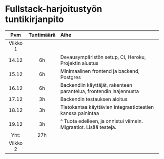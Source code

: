 # Fullstack-harjoitustyön tuntikirjanpito

| Pvm | Tuntimäärä | Aihe |
| :-: | :--------: | :--- |
| Viikko 1 |
| 14.12 | 6h | Devausympäristön setup, CI, Heroku, Projektin alustus |
| 15.12 | 6h | Minimaalinen frontend ja backend, Postgres |
| 16.12 | 6h | Backendiin käyttäjät, rakenteen parantelua, frontendin laajennusta |
| 17.12 | 3h | Backendin testauksen aloitus |
| 18.12 | 3h | Tietokantaa käyttävien integraatiotestien kanssa painintaa |
| 19.12 | 3h | ^ Tuota edelleen, ja onnistui viimein. Migraatiot. Lisää testejä. |
| Yht: | 27h |
| Viikko 2 |
